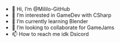 - 👋 Hi, I’m @Mililo-GitHub
- 👀 I’m interested in GameDev with CSharp
- 🌱 I’m currently learning Blender
- 💞️ I’m looking to collaborate for GameJams
- 📫 How to reach me idk Dsicord

<!---
Mililo-GitHub/Mililo-GitHub is a ✨ special ✨ repository because its `README.md` (this file) appears on your GitHub profile.
You can click the Preview link to take a look at your changes.
--->
